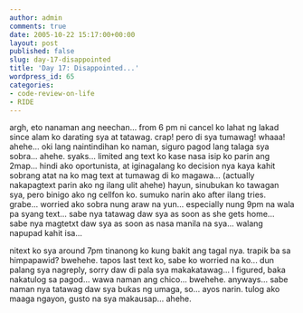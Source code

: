 ```yaml
---
author: admin
comments: true
date: 2005-10-22 15:17:00+00:00
layout: post
published: false
slug: day-17-disappointed
title: 'Day 17: Disappointed...'
wordpress_id: 65
categories:
- code-review-on-life
- RIDE
---
```


argh, eto nanaman ang neechan... from 6 pm ni cancel ko lahat ng lakad since alam ko darating sya at tatawag. crap! pero di sya tumawag! whaaa! ahehe... oki lang naintindihan ko naman, siguro pagod lang talaga sya sobra... ahehe. syaks... limited ang text ko kase nasa isip ko parin ang 2map... hindi ako oportunista, at iginagalang ko decision nya kaya kahit sobrang atat na ko mag text at tumawag di ko magawa... (actually nakapagtext parin ako ng ilang ulit ahehe) hayun, sinubukan ko tawagan sya, pero binigo ako ng cellfon ko. sumuko narin ako after ilang tries. grabe... worried ako sobra nung araw na yun... especially nung 9pm na wala pa syang text... sabe nya tatawag daw sya as soon as she gets home... sabe nya magtetxt daw sya as soon as nasa manila na sya... walang napupad kahit isa...

nitext ko sya around 7pm tinanong ko kung bakit ang tagal nya. trapik  ba sa himpapawid? bwehehe. tapos last text ko, sabe ko worried na ko... dun palang sya nagreply, sorry daw di pala sya makakatawag... I figured, baka nakatulog sa pagod... wawa naman ang chico... bwehehe. anyways... sabe naman nya tatawag daw sya bukas ng umaga, so... ayos narin. tulog ako maaga ngayon, gusto na sya makausap... ahehe.

